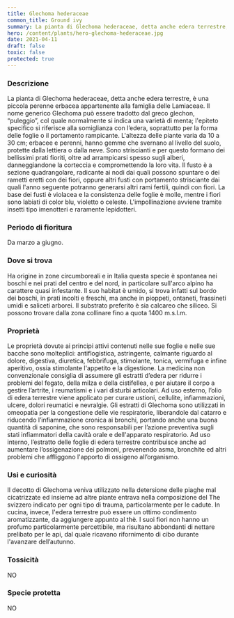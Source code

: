 ```yaml
---
title: Glechoma hederaceae
common_title: Ground ivy
summary: La pianta di Glechoma hederaceae, detta anche edera terrestre, è una piccola perenne erbacea appartenente alla famiglia delle Lamiaceae.
hero: /content/plants/hero-glechoma-hederaceae.jpg
date: 2021-04-11
draft: false
toxic: false
protected: true
---
```

### Descrizione
La pianta di Glechoma hederaceae, detta anche edera terrestre, è una piccola perenne erbacea appartenente alla famiglia delle Lamiaceae.
Il nome generico Glechoma può essere tradotto dal greco glechon, “puleggio”, col quale normalmente si indica una varietà di menta; l'epiteto specifico si riferisce alla somiglianza con l’edera, soprattutto per la forma delle foglie o il portamento rampicante.
L'altezza delle piante varia da 10 a 30 cm; erbacee e perenni, hanno gemme che svernano al livello del suolo, protette dalla lettiera o dalla neve. Sono striscianti e per questo formano dei bellissimi prati fioriti, oltre ad arrampicarsi spesso sugli alberi, danneggiandone la corteccia e compromettendo la loro vita.
Il fusto è a sezione quadrangolare, radicante ai nodi dai quali possono spuntare o dei rametti eretti con dei fiori, oppure altri fusti con portamento strisciante dai quali l'anno seguente potranno generarsi altri rami fertili, quindi con fiori. La base dei fusti è violacea e la consistenza delle foglie è molle, mentre i fiori sono labiati di color blu, violetto o celeste.
L'impollinazione avviene tramite insetti tipo imenotteri e raramente lepidotteri.

### Periodo di fioritura
Da marzo a giugno.

### Dove si trova
Ha origine in zone circumboreali e in Italia questa specie è spontanea nei boschi e nei prati del centro e del nord, in particolare sull'arco alpino ha carattere quasi infestante.
Il suo habitat è umido, si trova infatti sul bordo dei boschi, in prati incolti e freschi, ma anche in pioppeti, ontaneti, frassineti umidi e saliceti arborei. Il substrato preferito è sia calcareo che siliceo.
Si possono trovare dalla zona collinare fino a quota 1400 m.s.l.m.

### Proprietà
Le proprietà dovute ai principi attivi contenuti nelle sue foglie e nelle sue bacche sono molteplici: antiflogistica, astringente, calmante riguardo al dolore, digestiva, diuretica, febbrifuga, stimolante, tonica, vermifuga e infine aperitivo, ossia stimolante l'appetito e la digestione.
La medicina non convenzionale consiglia di assumere gli estratti d’edera per ridurre i problemi del fegato, della milza e della cistifellea, e per aiutare il corpo a gestire l’artrite, i reumatismi e i vari disturbi articolari.
Ad uso esterno, l’olio di edera terrestre viene applicato per curare ustioni, cellulite, infiammazioni, ulcere, dolori reumatici e nevralgie.
Gli estratti di Glechoma sono utilizzati in omeopatia per la congestione delle vie respiratorie, liberandole dal catarro e riducendo l’infiammazione cronica ai bronchi, portando anche una buona quantità di saponine, che sono responsabili per l’azione preventiva sugli stati infiammatori della cavità orale e dell'apparato respiratorio.
Ad uso interno, l’estratto delle foglie di edera terrestre contribuisce anche ad aumentare l’ossigenazione dei polmoni, prevenendo asma, bronchite ed altri problemi che affliggono l'apporto di ossigeno all’organismo.

### Usi e curiosità
Il decotto di Glechoma veniva utilizzato nella detersione delle piaghe mal cicatrizzate ed insieme ad altre piante entrava nella composizione del The svizzero indicato per ogni tipo di trauma, particolarmente per le cadute.
In cucina, invece, l'edera terrestre può essere un ottimo condimento aromatizzante, da aggiungere appunto al thè. I suoi fiori non hanno un profumo particolarmente percettibile, ma risultano abbondanti di nettare prelibato per le api, dal quale ricavano rifornimento di cibo durante l'avanzare dell’autunno.

### Tossicità
NO

### Specie protetta
NO
